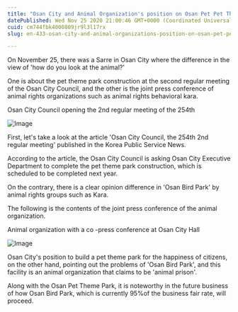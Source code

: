```yaml
---
title: "Osan City and Animal Organization's position on Osan Pet Pet Theme Park"
datePublished: Wed Nov 25 2020 21:00:46 GMT+0000 (Coordinated Universal Time)
cuid: cm744fbk4000809jr9l3l17rx
slug: en-433-osan-city-and-animal-organizations-position-on-osan-pet-pet-theme-park

---
```



On November 25, there was a Sarre in Osan City where the difference in the view of 'how do you look at the animal?'

One is about the pet theme park construction at the second regular meeting of the Osan City Council, and the other is the joint press conference of animal rights organizations such as animal rights behavioral kara.

Osan City Council opening the 2nd regular meeting of the 254th

![Image](https://cdn.hashnode.com/res/hashnode/image/upload/v1739498380106/6500f9a3-1acf-459e-a9d4-945f8dadf987.jpeg)

First, let's take a look at the article 'Osan City Council, the 254th 2nd regular meeting' published in the Korea Public Service News.

According to the article, the Osan City Council is asking Osan City Executive Department to complete the pet theme park construction, which is scheduled to be completed next year.

On the contrary, there is a clear opinion difference in 'Osan Bird Park' by animal rights groups such as Kara.

The following is the contents of the joint press conference of the animal organization.

Animal organization with a co -press conference at Osan City Hall

![Image](https://cdn.hashnode.com/res/hashnode/image/upload/v1739498382250/315e5336-b190-4c19-8b5f-7faa3c2e5e18.jpeg)

Osan City's position to build a pet theme park for the happiness of citizens, on the other hand, pointing out the problems of 'Osan Bird Park', and this facility is an animal organization that claims to be 'animal prison'.

Along with the Osan Pet Theme Park, it is noteworthy in the future business of how Osan Bird Park, which is currently 95%of the business fair rate, will proceed.